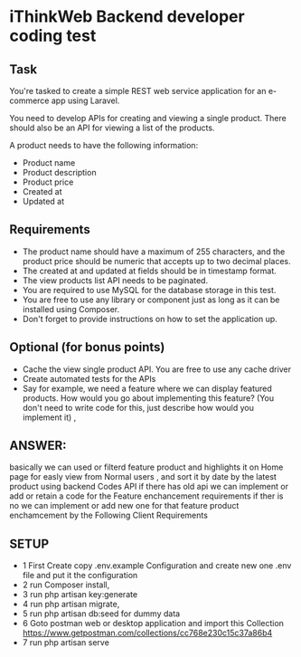 # iThinkWeb Backend developer coding test

## Task
You're tasked to create a simple REST web service application for an e-commerce app using Laravel.

You need to develop APIs for creating and viewing a single product. There should also be an API for viewing a list of the products.

A product needs to have the following information:

- Product name
- Product description
- Product price
- Created at
- Updated at

## Requirements
- The product name should have a maximum of 255 characters, and the product price should be numeric that accepts up to two decimal places.
- The created at and updated at fields should be in timestamp format.
- The view products list API needs to be paginated.
- You are required to use MySQL for the database storage in this test.
- You are free to use any library or component just as long as it can be installed using Composer.
- Don't forget to provide instructions on how to set the application up.

## Optional (for bonus points)
- Cache the view single product API. You are free to use any cache driver
- Create automated tests for the APIs
- Say for example, we need a feature where we can display featured products. How would you go about implementing this feature? (You don't need to write code for this, just describe how would you implement it) , 

## ANSWER:
basically we can used or filterd feature product and highlights it on Home page for easly view from Normal users , and sort it by date by the latest product using backend Codes API if there has old api we can implement or add or retain a code for the Feature enchancement requirements if ther is no  we can implement or add new one for that feature product enchamcement by the  Following Client Requirements


## SETUP

- 1 First Create copy .env.example Configuration and create new one .env file and put it the configuration
- 2 run Composer install,
- 3 run php artisan key:generate
- 4 run php artisan migrate,
- 5 run php artisan db:seed for dummy data
- 6 Goto postman web or desktop application and import this  Collection  https://www.getpostman.com/collections/cc768e230c15c37a86b4
- 7 run php artisan serve

